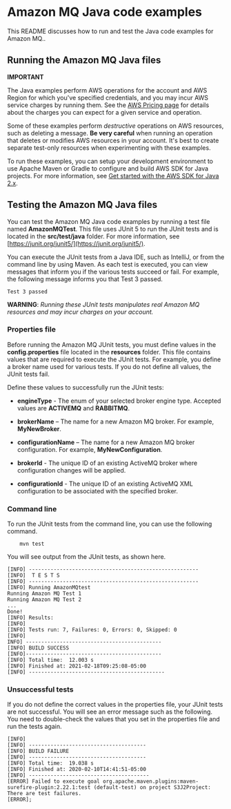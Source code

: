 # Amazon MQ Java code examples

This README discusses how to run and test the Java code examples for Amazon MQ..

## Running the Amazon MQ Java files

**IMPORTANT**

The Java examples perform AWS operations for the account and AWS Region for which you've specified credentials, and you may incur AWS service charges by running them. See the [AWS Pricing page](https://aws.amazon.com/pricing/) for details about the charges you can expect for a given service and operation.   

Some of these examples perform *destructive* operations on AWS resources, such as deleting a message. **Be very careful** when running an operation that
deletes or modifies AWS resources in your account. It's best to create separate test-only resources when experimenting with these examples.

To run these examples, you can setup your development environment to use Apache Maven or Gradle to configure and build AWS SDK for Java projects. For more information, 
see [Get started with the AWS SDK for Java 2.x](https://docs.aws.amazon.com/sdk-for-java/latest/developer-guide/get-started.html).


 ## Testing the Amazon MQ Java files

You can test the Amazon MQ Java code examples by running a test file named **AmazonMQTest**. This file uses JUnit 5 to run the JUnit tests and is located in the **src/test/java** folder. For more information, see [https://junit.org/junit5/](https://junit.org/junit5/).

You can execute the JUnit tests from a Java IDE, such as IntelliJ, or from the command line by using Maven. As each test is executed, you can view messages that inform you if the various tests succeed or fail. For example, the following message informs you that Test 3 passed.

	Test 3 passed

**WARNING**: _Running these JUnit tests manipulates real Amazon MQ resources and may incur charges on your account._

 ### Properties file
Before running the Amazon MQ JUnit tests, you must define values in the **config.properties** file located in the **resources** folder. This file contains values that are required to execute the JUnit tests. For example, you define a broker name used for various tests. If you do not define all values, the JUnit tests fail.

Define these values to successfully run the JUnit tests:

- **engineType** - The enum of your selected broker engine type. Accepted values are **ACTIVEMQ** and **RABBITMQ**.

- **brokerName** – The name for a new Amazon MQ broker. For example, **MyNewBroker**.

- **configurationName** – The name for a new Amazon MQ broker configuration. For example, **MyNewConfiguration**.

- **brokerId** - The unique ID of an existing ActiveMQ broker where configuration changes will be applied.

- **configurationId** - The unique ID of an existing ActiveMQ XML configuration to be associated with the specified broker.

### Command line
To run the JUnit tests from the command line, you can use the following command.

		mvn test

You will see output from the JUnit tests, as shown here.

	[INFO] -------------------------------------------------------
	[INFO]  T E S T S
	[INFO] -------------------------------------------------------
	[INFO] Running AmazonMQtest
	Running Amazon MQ Test 1
	Running Amazon MQ Test 2
	...
	Done!
	[INFO] Results:
	[INFO]
	[INFO] Tests run: 7, Failures: 0, Errors: 0, Skipped: 0
	[INFO]
	INFO] --------------------------------------------
	[INFO] BUILD SUCCESS
	[INFO]--------------------------------------------
	[INFO] Total time:  12.003 s
	[INFO] Finished at: 2021-02-18T09:25:08-05:00
	[INFO] --------------------------------------------

### Unsuccessful tests

If you do not define the correct values in the properties file, your JUnit tests are not successful. You will see an error message such as the following. You need to double-check the values that you set in the properties file and run the tests again.

	[INFO]
	[INFO] --------------------------------------
	[INFO] BUILD FAILURE
	[INFO] --------------------------------------
	[INFO] Total time:  19.038 s
	[INFO] Finished at: 2020-02-10T14:41:51-05:00
	[INFO] ---------------------------------------
	[ERROR] Failed to execute goal org.apache.maven.plugins:maven-surefire-plugin:2.22.1:test (default-test) on project S3J2Project:  There are test failures.
	[ERROR];
